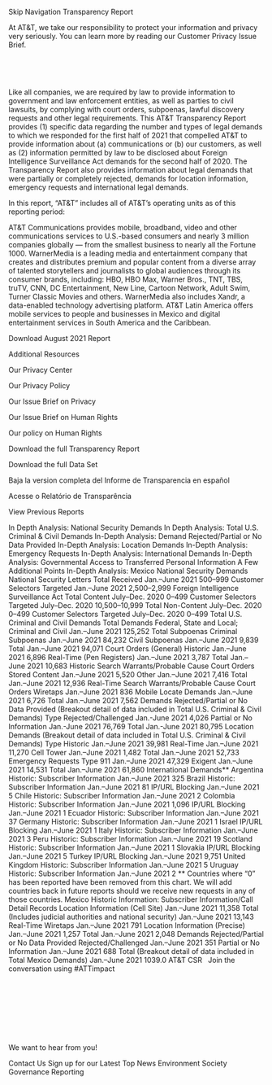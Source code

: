 Skip Navigation
Transparency Report

At AT&T, we take our responsibility to protect your information and privacy very seriously. You can learn more by reading our Customer Privacy Issue Brief.

 

 

Like all companies, we are required by law to provide information to government and law enforcement entities, as well as parties to civil lawsuits, by complying with court orders, subpoenas, lawful discovery requests and other legal requirements. This AT&T Transparency Report provides (1) specific data regarding the number and types of legal demands to which we responded for the first half of 2021 that compelled AT&T to provide information about (a) communications or (b) our customers, as well as (2) information permitted by law to be disclosed about Foreign Intelligence Surveillance Act demands for the second half of 2020. The Transparency Report also provides information about legal demands that were partially or completely rejected, demands for location information, emergency requests and international legal demands.

In this report, “AT&T” includes all of AT&T’s operating units as of this reporting period:

AT&T Communications provides mobile, broadband, video and other communications services to U.S.-based consumers and nearly 3 million companies globally — from the smallest business to nearly all the Fortune 1000.
WarnerMedia is a leading media and entertainment company that creates and distributes premium and popular content from a diverse array of talented storytellers and journalists to global audiences through its consumer brands, including: HBO, HBO Max, Warner Bros., TNT, TBS, truTV, CNN, DC Entertainment, New Line, Cartoon Network, Adult Swim, Turner Classic Movies and others. WarnerMedia also includes Xandr, a data-enabled technology advertising platform.
AT&T Latin America offers mobile services to people and businesses in Mexico and digital entertainment services in South America and the Caribbean.

Download August 2021 Report

Additional Resources
 

Our Privacy Center

Our Privacy Policy

Our Issue Brief on Privacy

Our Issue Brief on Human Rights

Our policy on Human Rights

Download the full Transparency Report


Download the full Data Set


Baja la version completa del Informe de Transparencia en español

Acesse o Relatório de Transparência

View Previous Reports

In Depth Analysis: National Security Demands
In Depth Analysis: Total U.S. Criminal & Civil Demands
In-Depth Analysis: Demand Rejected/Partial or No Data Provided
In-Depth Analysis: Location Demands
In-Depth Analysis: Emergency Requests
In-Depth Analysis: International Demands
In-Depth Analysis: Governmental Access to Transferred Personal Information
A Few Additional Points
In-Depth Analysis: Mexico
National Security Demands
National Security Letters
Total Received
Jan.–June 2021
500–999
Customer Selectors Targeted
Jan.–June 2021
2,500–2,999
Foreign Intelligence Surveillance Act
Total Content
July–Dec. 2020
0–499
Customer Selectors Targeted
July–Dec. 2020
10,500–10,999
Total Non-Content
July–Dec. 2020
0–499
Customer Selectors Targeted
July–Dec. 2020
0–499
Total U.S. Criminal and Civil Demands
Total Demands
Federal, State and Local; Criminal and Civil
Jan.–June 2021
125,252
Total Subpoenas
Criminal Subpoenas
Jan.–June 2021
84,232
Civil Subpoenas
Jan.–June 2021
9,839
Total
Jan.–June 2021
94,071
Court Orders (General)
Historic
Jan.–June 2021
6,896
Real-Time (Pen Registers)
Jan.–June 2021
3,787
Total
Jan.–June 2021
10,683
Historic Search Warrants/Probable Cause Court Orders
Stored Content
Jan.–June 2021
5,520
Other
Jan.–June 2021
7,416
Total
Jan.–June 2021
12,936
Real-Time Search Warrants/Probable Cause Court Orders
Wiretaps
Jan.–June 2021
836
Mobile Locate Demands
Jan.–June 2021
6,726
Total
Jan.–June 2021
7,562
Demands Rejected/Partial or No Data Provided (Breakout detail of data included in Total U.S. Criminal & Civil Demands)
Type
Rejected/Challenged
Jan.-June 2021
4,026
Partial or No Information
Jan.-June 2021
76,769
Total
Jan.-June 2021
80,795
Location Demands (Breakout detail of data included in Total U.S. Criminal & Civil Demands)
Type
Historic
Jan.–June 2021
39,981
Real-Time
Jan.–June 2021
11,270
Cell Tower
Jan.–June 2021
1,482
Total
Jan.–June 2021
52,733
Emergency Requests
Type
911
Jan.–June 2021
47,329
Exigent
Jan.–June 2021
14,531
Total
Jan.–June 2021
61,860
International Demands**
Argentina
Historic: Subscriber Information
Jan.–June 2021
325
Brazil
Historic: Subscriber Information
Jan.–June 2021
81
IP/URL Blocking
Jan.–June 2021
5
Chile
Historic: Subscriber Information
Jan.–June 2021
2
Colombia
Historic: Subscriber Information
Jan.–June 2021
1,096
IP/URL Blocking
Jan.–June 2021
1
Ecuador
Historic: Subscriber Information
Jan.–June 2021
37
Germany
Historic: Subscriber Information
Jan.–June 2021
1
Israel
IP/URL Blocking
Jan.–June 2021
1
Italy
Historic: Subscriber Information
Jan.–June 2021
3
Peru
Historic: Subscriber Information
Jan.–June 2021
19
Scotland
Historic: Subscriber Information
Jan.–June 2021
1
Slovakia
IP/URL Blocking
Jan.–June 2021
5
Turkey
IP/URL Blocking
Jan.–June 2021
9,751
United Kingdom
Historic: Subscriber Information
Jan.–June 2021
5
Uruguay
Historic: Subscriber Information
Jan.–June 2021
2
** Countries where “0” has been reported have been removed from this chart. We will add countries back in future reports should we receive new requests in any of those countries.
Mexico
Historic Information: Subscriber Information/Call Detail Records
Location Information (Cell Site)
Jan.–June 2021
11,358
Total (Includes judicial authorities and national security)
Jan.–June 2021
13,143
Real-Time
Wiretaps
Jan.–June 2021
791
Location Information (Precise)
Jan.–June 2021
1,257
Total
Jan.–June 2021
2,048
Demands Rejected/Partial or No Data Provided
Rejected/Challenged
Jan.–June 2021
351
Partial or No Information
Jan.–June 2021
688
Total (Breakout detail of data included in Total Mexico Demands)
Jan.–June 2021
1039.0
AT&T CSR
 
Join the conversation using #ATTimpact
 

 

 

 

 

We want to hear from you!

Contact Us
Sign up for our Latest Top News
Environment
Society
Governance
Reporting